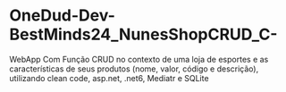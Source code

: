 # OneDud-Dev-BestMinds24_NunesShopCRUD_C-
WebApp Com Função CRUD no contexto de uma loja de esportes e as características de seus produtos (nome, valor, código e descrição), utilizando clean code, asp.net, .net6, Mediatr e SQLite
